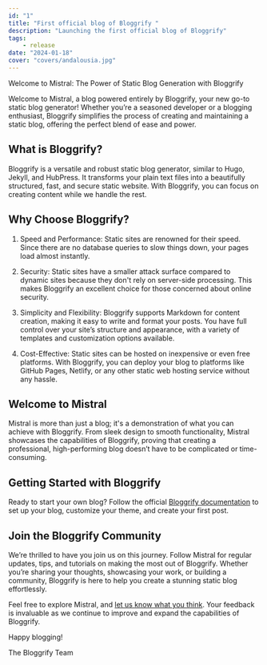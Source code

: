 ```yaml
---
id: "1"
title: "First official blog of Bloggrify "
description: "Launching the first official blog of Bloggrify"
tags:
    - release
date: "2024-01-18"
cover: "covers/andalousia.jpg"
---
```


Welcome to Mistral: The Power of Static Blog Generation with Bloggrify

Welcome to Mistral, a blog powered entirely by Bloggrify, your new go-to static blog generator! Whether you’re a seasoned developer or a blogging enthusiast, Bloggrify simplifies the process of creating and maintaining a static blog, offering the perfect blend of ease and power.

## What is Bloggrify?

Bloggrify is a versatile and robust static blog generator, similar to Hugo, Jekyll, and HubPress. It transforms your plain text files into a beautifully structured, fast, and secure static website. With Bloggrify, you can focus on creating content while we handle the rest.


## Why Choose Bloggrify?

1. Speed and Performance:
   Static sites are renowned for their speed. Since there are no database queries to slow things down, your pages load almost instantly.

2. Security:
   Static sites have a smaller attack surface compared to dynamic sites because they don't rely on server-side processing. This makes Bloggrify an excellent choice for those concerned about online security.

3. Simplicity and Flexibility:
   Bloggrify supports Markdown for content creation, making it easy to write and format your posts. You have full control over your site’s structure and appearance, with a variety of templates and customization options available.

4. Cost-Effective:
   Static sites can be hosted on inexpensive or even free platforms. With Bloggrify, you can deploy your blog to platforms like GitHub Pages, Netlify, or any other static web hosting service without any hassle.

## Welcome to Mistral

Mistral is more than just a blog; it's a demonstration of what you can achieve with Bloggrify. From sleek design to smooth functionality, Mistral showcases the capabilities of Bloggrify, proving that creating a professional, high-performing blog doesn’t have to be complicated or time-consuming.

## Getting Started with Bloggrify

Ready to start your own blog? Follow the official [Bloggrify documentation](https://bloggrify.com/introduction/installation) to set up your blog, customize your theme, and create your first post. 

## Join the Bloggrify Community
We’re thrilled to have you join us on this journey. Follow Mistral for regular updates, tips, and tutorials on making the most out of Bloggrify. Whether you’re sharing your thoughts, showcasing your work, or building a community, Bloggrify is here to help you create a stunning static blog effortlessly.

Feel free to explore Mistral, and [let us know what you think](https://github.com/bloggrify/bloggrify/issues). Your feedback is invaluable as we continue to improve and expand the capabilities of Bloggrify.

Happy blogging!

The Bloggrify Team
